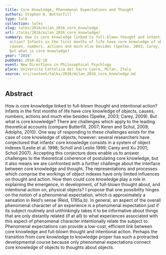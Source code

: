```yaml
---
title: Core Knowledge, Phenomenal Expectations and Thought
authors: Stephen A. Butterfill
type: Talk
collection: talks
slug: talks/2016/milan_2016_core_knowledge
url: /talks/2016/milan_2016_core_knowledge/
summary: How is core knowledge linked to full-blown thought and intentional
  action? Infants in the first months of life have core knowledge of objects,
  causes, numbers, actions and much else besides (Spelke, 2003; Carey, 2009).
  But what is core knowledge?
year: "2016"
pubDate: 2016-02-18
event: New Directions in Philosophical Psychlogy
place: Università Cattolica del Sacro Cuore, Milan, Italy
source: src/content/talks/2016/milan_2016_core_knowledge.md
---
```


## Abstract

How is core knowledge linked to full-blown thought and intentional action?  Infants in the first months of life have core knowledge of objects, causes, numbers, actions and much else besides (Spelke, 2003; Carey, 2009).  But what is core knowledge?  There are challenges which apply to the leading theoretical accounts (compare Butterfill, 2007; Keren and Schul, 2009; Adolphs, 2010).  One way of responding to these challenges exists for the case of core knowledge of objects, however: several researchers have conjectured that infants’ core knowledge consists in a system of object indexes (Leslie et al. 1998; Scholl and Leslie 1999; Carey and Xu 2001; Scholl 2007). Accepting this conjecture does enable us to answer challenges to the theoretical coherence of postulating core knowledge, but it also means we are confronted with a further challenge about the interface between core knowledge and thought.  The representations and processes which comprise the workings of object indexes have only limited influences on thought and action.  How then could core knowledge play a role in explaining the emergence, in development, of full-blown thought about, and intentional action on, physical objects?  I propose that one possibility hinges on the notion of a phenomenal expectation, which is approximately a sensation in Reid’s sense (Reid, 1785a,b). In general, an aspect of the overall phenomenal character of an experience is a phenomenal expectation just if its subject routinely and unthinkingly takes it to be informative about things that are only distantly related (if at all) to what experiences associated with this aspect of phenomenal character intentionally relate the subject to.  Phenomenal expectations can provide a low-cost, efficient link between core knowledge and full-blown thought and intentional action.  Perhaps the transition from core knowledge to knowledge proper has such a protracted developmental course because only phenomenal expectations connect core knowledge of objects to thoughts about objects.
